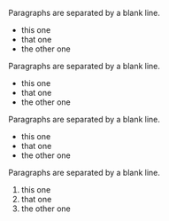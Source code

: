 Paragraphs are separated by a blank line.

* this one
* that one
* the other one

Paragraphs are separated by a blank line.

+ this one
+ that one
+ the other one

Paragraphs are separated by a blank line.

- this one
- that one
- the other one

Paragraphs are separated by a blank line.

1. this one
2. that one
5. the other one